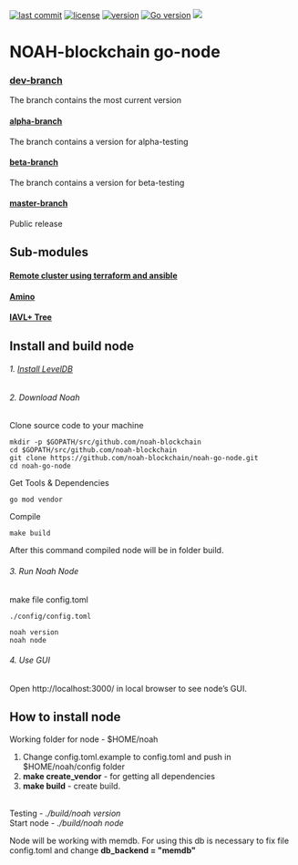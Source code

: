 [![last commit](https://img.shields.io/github/last-commit/noah-blockchain/noah-go-node.svg)]()
[![license](https://img.shields.io/packagist/l/doctrine/orm.svg)](https://github.com/noah-blockchain/noah-go-node/blob/master/LICENSE)
[![version](https://img.shields.io/github/tag/noah-blockchain/noah-go-node.svg)](https://github.com/noah-blockchain/noah-go-node/releases/latest)
[![Go version](https://img.shields.io/badge/go-1.12.0-blue.svg)](https://github.com/moovweb/gvm)
[![](https://tokei.rs/b1/github/noah-blockchain/noah-go-node?category=lines)](https://github.com/noah-blockchain/noah-go-node)

# NOAH-blockchain go-node

### [dev-branch](https://github.com/noah-blockchain/noah-go-node/tree/dev)
The branch contains the most current version

#### [alpha-branch](https://github.com/noah-blockchain/noah-go-node/tree/alpha)
The branch contains a version for alpha-testing

#### [beta-branch](https://github.com/noah-blockchain/noah-go-node/tree/beta)
The branch contains a version for beta-testing

#### [master-branch](https://github.com/noah-blockchain/noah-go-node/tree/master)
Public release

## Sub-modules

#### [Remote cluster using terraform and ansible](https://github.com/tendermint/tendermint/blob/master/docs/networks/terraform-and-ansible.md)

#### [Amino](https://github.com/tendermint/go-amino)

#### [IAVL+ Tree](https://github.com/tendermint/iavl)

##  Install and build  node

###### 1. [Install LevelDB](https://github.com/google/leveldb) 

###### 2. Download Noah
Clone source code to your machine
```
mkdir -p $GOPATH/src/github.com/noah-blockchain
cd $GOPATH/src/github.com/noah-blockchain
git clone https://github.com/noah-blockchain/noah-go-node.git
cd noah-go-node
```
Get Tools & Dependencies
```
go mod vendor
```
Compile

```
make build
```
After this command compiled node will be in folder build.

###### 3. Run Noah Node
make file config.toml
```
./config/config.toml
```
```
noah version
noah node 
```
###### 4. Use GUI
Open http://localhost:3000/ in local browser to see node’s GUI.

## How to install node

Working folder for node - $HOME/noah
1) Change config.toml.example to config.toml and push in $HOME/noah/config folder
2) **make create_vendor** - for getting all dependencies
3) **make build** - create build.

<br>Testing - _./build/noah version_
<br>Start node - _./build/noah node_ 

Node will be working with memdb.
For using this db is necessary to fix file config.toml and change **db_backend = "memdb"**